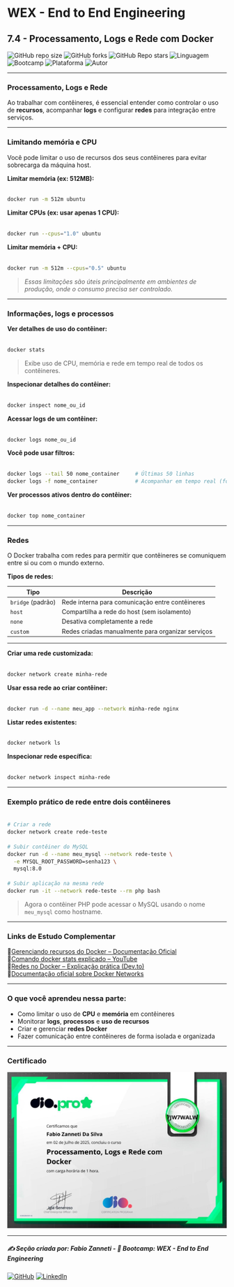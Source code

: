 # WEX - End to End Engineering

## 7.4 - Processamento, Logs e Rede com Docker

![GitHub repo size](https://img.shields.io/github/repo-size/fzanneti/wex-e2e-csharp)
![GitHub forks](https://img.shields.io/github/forks/fzanneti/wex-e2e-csharp?style=social)
![GitHub Repo stars](https://img.shields.io/github/stars/fzanneti/wex-e2e-csharp?style=social)
![Linguagem](https://img.shields.io/badge/Linguagem-CSharp-blue)
![Bootcamp](https://img.shields.io/badge/WEX-End--to--End%20Engineering-blueviolet?logo=vercel&logoColor=white)
![Plataforma](https://img.shields.io/badge/Powered%20by-DIO.io-red?logo=data:image/svg+xml;base64,PHN2ZyBmaWxsPSIjZmZmIiB2aWV3Qm94PSIwIDAgMzIgMzIiIHhtbG5zPSJodHRwOi8vd3d3LnczLm9yZy8yMDAwL3N2ZyI+PHBhdGggZD0iTTYuNzEgMy4yNWMtMi44OCAxLjQxLTUuMDcgNC4yMy01LjA3IDcuNzYgMCAzLjU4IDIuMjggNi43IDUuMzMgOC4xNSAxLjgzLS42MiAyLjQtMi4yNiAyLjQtMy44MSAwLS4yMy0uMDItLjQ1LS4wNS0uNjZBLjQ0LjQ0IDAgMDExMC4xIDExYy4yNC0uNzUuMTEtMS41My0uMy0yLjIyQzguOTIgNy45NiA3LjMzIDcuNSA1Ljc0IDcuNjZhNS41NSA1LjU1IDAgM)
![Autor](https://img.shields.io/badge/Autor-fzanneti-blue?style=flat-square&logo=github)

---

### Processamento, Logs e Rede

Ao trabalhar com contêineres, é essencial entender como controlar o uso de **recursos**, acompanhar **logs** e configurar **redes** para integração entre serviços.

---

### Limitando memória e CPU

Você pode limitar o uso de recursos dos seus contêineres para evitar sobrecarga da máquina host.

**Limitar memória (ex: 512MB):**

```bash

docker run -m 512m ubuntu

```

**Limitar CPUs (ex: usar apenas 1 CPU):**

```bash

docker run --cpus="1.0" ubuntu

```

**Limitar memória + CPU:**

```bash

docker run -m 512m --cpus="0.5" ubuntu

```

> *Essas limitações são úteis principalmente em ambientes de produção, onde o consumo precisa ser controlado.*

---

### Informações, logs e processos

**Ver detalhes de uso do contêiner:**

```bash

docker stats

```

> Exibe uso de CPU, memória e rede em tempo real de todos os contêineres.

**Inspecionar detalhes do contêiner:**

```bash

docker inspect nome_ou_id

```

**Acessar logs de um contêiner:**

```bash

docker logs nome_ou_id

```

**Você pode usar filtros:**

```bash

docker logs --tail 50 nome_container     # Últimas 50 linhas
docker logs -f nome_container            # Acompanhar em tempo real (follow)

```

**Ver processos ativos dentro do contêiner:**

```bash

docker top nome_container

```

---

### Redes

O Docker trabalha com redes para permitir que contêineres se comuniquem entre si ou com o mundo externo.

**Tipos de redes:**

| Tipo              | Descrição                                         |
| ----------------- | ------------------------------------------------- |
| `bridge` (padrão) | Rede interna para comunicação entre contêineres   |
| `host`            | Compartilha a rede do host (sem isolamento)       |
| `none`            | Desativa completamente a rede                     |
| `custom`          | Redes criadas manualmente para organizar serviços |

---

**Criar uma rede customizada:**

```bash

docker network create minha-rede

```

**Usar essa rede ao criar contêiner:**

```bash

docker run -d --name meu_app --network minha-rede nginx

```

**Listar redes existentes:**

```bash

docker network ls

```

**Inspecionar rede específica:**

```bash

docker network inspect minha-rede

```

---

### Exemplo prático de rede entre dois contêineres

```bash

# Criar a rede
docker network create rede-teste

# Subir contêiner do MySQL
docker run -d --name meu_mysql --network rede-teste \
  -e MYSQL_ROOT_PASSWORD=senha123 \
  mysql:8.0

# Subir aplicação na mesma rede
docker run -it --network rede-teste --rm php bash

```

> Agora o contêiner PHP pode acessar o MySQL usando o nome `meu_mysql` como hostname.

---

### Links de Estudo Complementar

🔗[Gerenciando recursos do Docker – Documentação Oficial](https://docs.docker.com/config/containers/resource_constraints/)\
🔗[Comando docker stats explicado – YouTube](https://www.youtube.com/watch?v=Qo3FHp2nAGc)\
🔗[Redes no Docker – Explicação prática (Dev.to)](https://dev.to/coderpadawans/docker-criando-e-gerenciando-redes-1jpp)\
🔗[Documentação oficial sobre Docker Networks](https://docs.docker.com/network/)

---

### O que você aprendeu nessa parte:

- Como limitar o uso de **CPU** e **memória** em contêineres
- Monitorar **logs**, **processos** e **uso de recursos**
- Criar e gerenciar **redes Docker**
- Fazer comunicação entre contêineres de forma isolada e organizada

---

### Certificado

<img src="https://github.com/fzanneti/DIO-wex-e2e-csharp/blob/main/Assets/images/certificados/35-processamento-logs-e-redes-com-Docker.jpg" alt="Certificado" width="600px">

---

##### ✍️ Seção criada por: *Fabio Zanneti* - 🎯 Bootcamp: **WEX - End to End Engineering**
[![GitHub](https://img.shields.io/badge/GitHub-fzanneti-181717?style=flat&logo=github)](https://github.com/fzanneti)
[![LinkedIn](https://img.shields.io/badge/LinkedIn-fzanneti-0A66C2?style=flat&logo=linkedin&logoColor=white)](https://linkedin.com/in/fzanneti)